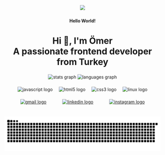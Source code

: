 <div align="center">
  <img height="290" src="https://i.pinimg.com/originals/b4/e3/71/b4e371619042d1e80918d09904e90f7d.gif"  />
</div>

###

<h4 align="center">Hello World!</h4>

###

<h1 align="center">Hi 👋, I'm Ömer<br>A passionate frontend developer from Turkey</h1>

###

<div align="center">
  <img src="https://github-readme-stats.vercel.app/api?username=omerrykb&hide_title=false&hide_rank=false&show_icons=true&include_all_commits=false&count_private=false&disable_animations=false&theme=chartreuse-dark&locale=en&hide_border=false&order=1" height="160" alt="stats graph"  />
  <img src="https://github-readme-stats.vercel.app/api/top-langs?username=omerrykb&locale=en&hide_title=false&layout=compact&card_width=320&langs_count=5&theme=chartreuse-dark&hide_border=false&order=2" height="160" alt="languages graph"  />
</div>

###

<div align="center">
  <img src="https://cdn.jsdelivr.net/gh/devicons/devicon/icons/javascript/javascript-plain.svg" height="30" alt="javascript logo"  />
  <img width="12" />
  <img src="https://cdn.jsdelivr.net/gh/devicons/devicon/icons/html5/html5-original.svg" height="30" alt="html5 logo"  />
  <img width="12" />
  <img src="https://cdn.jsdelivr.net/gh/devicons/devicon/icons/css3/css3-original.svg" height="30" alt="css3 logo"  />
  <img width="12" />
  <img src="https://cdn.jsdelivr.net/gh/devicons/devicon/icons/linux/linux-original.svg" height="30" alt="linux logo"  />
</div>

###

<div style="display:flex; align-items:center; justify-content:space-evenly;">
  <a href="mailto:omerryuksekbag@gmail.com" target="_blank">
    <img src="https://img.shields.io/static/v1?message=Email&logo=gmail&label=&color=ff2909&logoColor=white&labelColor=&style=for-the-badge" height="35" alt="gmail logo"  />
  </a>
  <a href="https://tr.linkedin.com/in/%C3%B6mer-y%C3%BCksekba%C4%9F-8841572a9" target="_blank">
    <img src="https://img.shields.io/static/v1?message=LinkedIn&logo=linkedin&label=&color=0060B5&logoColor=white&labelColor=&style=for-the-badge" height="35" alt="linkedin logo"  />
  </a>
  <a href="https://www.instagram.com/omerrykb/" target="_blank">
    <img src="https://img.shields.io/static/v1?message=Instagram&logo=instagram&label=&color=000900&logoColor=white&labelColor=&style=for-the-badge" height="35" alt="instagram logo"  />
  </a>
</div>

###

<br clear="both">

<img src="https://raw.githubusercontent.com/omerrykb/omerrykb/output/snake.svg" alt="Snake animation" />

###
